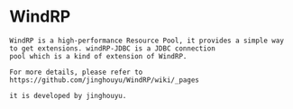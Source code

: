 WindRP
======

    WindRP is a high-performance Resource Pool, it provides a simple way to get extensions. windRP-JDBC is a JDBC connection
    pool which is a kind of extension of WindRP.

    For more details, please refer to https://github.com/jinghouyu/WindRP/wiki/_pages
    
    it is developed by jinghouyu.
